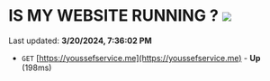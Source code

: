 # IS MY WEBSITE RUNNING ? [![](https://img.shields.io/static/v1?label=Sponsor&message=%E2%9D%A4&logo=GitHub&color=%23fe8e86)](https://github.com/sponsors/<username>)

Last updated: **3/20/2024, 7:36:02 PM**

- `GET` [https://youssefservice.me](https://youssefservice.me) - **Up** (198ms)
